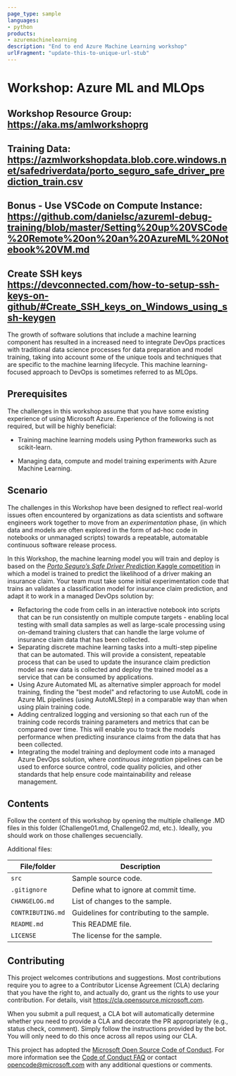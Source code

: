 ```yaml
---
page_type: sample
languages:
- python
products:
- azuremachinelearning
description: "End to end Azure Machine Learning workshop"
urlFragment: "update-this-to-unique-url-stub"
---
```


# Workshop: Azure ML and MLOps 

## Workshop Resource Group: https://aka.ms/amlworkshoprg
## Training Data: https://azmlworkshopdata.blob.core.windows.net/safedriverdata/porto_seguro_safe_driver_prediction_train.csv

## Bonus - Use VSCode on Compute Instance: https://github.com/danielsc/azureml-debug-training/blob/master/Setting%20up%20VSCode%20Remote%20on%20an%20AzureML%20Notebook%20VM.md

## Create SSH keys https://devconnected.com/how-to-setup-ssh-keys-on-github/#Create_SSH_keys_on_Windows_using_ssh-keygen

The growth of software solutions that include a machine learning component has resulted in a increased need to integrate DevOps practices with traditional data science processes for data preparation and model training, taking into account some of the unique tools and techniques that are specific to the machine learning lifecycle. This machine learning-focused approach to DevOps is sometimes referred to as MLOps.



## Prerequisites

The challenges in this workshop assume that you have some existing experience of using Microsoft Azure. Experience of the following is not required, but will be highly beneficial:

- Training machine learning models using Python frameworks such as scikit-learn.

- Managing data, compute and model training experiments with Azure Machine Learning.

## Scenario

The challenges in this Workshop have been designed to reflect real-world issues often encountered by organizations as data scientists and software engineers work together to move from an *experimentation* phase, (in which data and models are often explored in the form of ad-hoc code in notebooks or unmanaged scripts) towards a repeatable, automatable continuous software release process.

In this Workshop, the machine learning model you will train and deploy is based on the  [*Porto Seguro’s Safe Driver Prediction* Kaggle competition](https://www.kaggle.com/c/porto-seguro-safe-driver-prediction) in which a model is trained to predict the likelihood of a driver making an insurance claim. Your team must take some initial experimentation code that trains an validates a classification model for insurance claim prediction, and adapt it to work in a managed DevOps solution by:

- Refactoring the code from cells in an interactive notebook into scripts that can be run consistently on multiple compute targets - enabling local testing with small data samples as well as large-scale processing using on-demand training clusters that can handle the large volume of insurance claim data that has been collected. 
- Separating discrete machine learning tasks into a multi-step pipeline that can be automated. This will provide a consistent, repeatable process that can be used to update the insurance claim prediction model as new data is collected and deploy the trained model as a service that can be consumed by applications.
- Using Azure Automated ML as alternative simpler approach for model training, finding the "best model" and refactoring to use AutoML code in Azure ML pipelines (using AutoMLStep) in a comparable way than when using plain training code.
- Adding centralized logging and versioning so that each run of the training code records training parameters and metrics that can be compared over time. This will enable you to track the models performance when predicting insurance claims from the data that has been collected.
- Integrating the model training and deployment code into a managed Azure DevOps solution, where *continuous integration* pipelines can be used to enforce source control, code quality policies, and other standards that help ensure code maintainability and release management.

## Contents

Follow the content of this workshop by opening the multiple challenge .MD files in this folder (Challenge01.md, Challenge02.md, etc.). Ideally, you should work on those challenges secuencially.

Additional files:

| File/folder       | Description                                |
|-------------------|--------------------------------------------|
| `src`             | Sample source code.                        |
| `.gitignore`      | Define what to ignore at commit time.      |
| `CHANGELOG.md`    | List of changes to the sample.             |
| `CONTRIBUTING.md` | Guidelines for contributing to the sample. |
| `README.md`       | This README file.                          |
| `LICENSE`         | The license for the sample.                |

## Contributing

This project welcomes contributions and suggestions.  Most contributions require you to agree to a
Contributor License Agreement (CLA) declaring that you have the right to, and actually do, grant us
the rights to use your contribution. For details, visit https://cla.opensource.microsoft.com.

When you submit a pull request, a CLA bot will automatically determine whether you need to provide
a CLA and decorate the PR appropriately (e.g., status check, comment). Simply follow the instructions
provided by the bot. You will only need to do this once across all repos using our CLA.

This project has adopted the [Microsoft Open Source Code of Conduct](https://opensource.microsoft.com/codeofconduct/).
For more information see the [Code of Conduct FAQ](https://opensource.microsoft.com/codeofconduct/faq/) or
contact [opencode@microsoft.com](mailto:opencode@microsoft.com) with any additional questions or comments.
